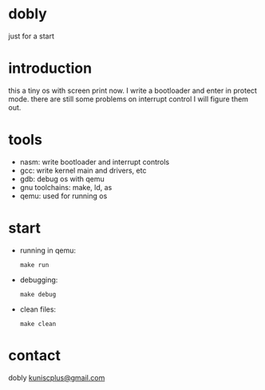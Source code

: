 # dobly
just for a start

# introduction
 this a tiny os with screen print now.
 I write a bootloader and enter in protect mode.
 there are still some problems on interrupt control
 I will figure them out.

# tools
  - nasm: write bootloader and interrupt controls
  - gcc: write kernel main and drivers, etc
  - gdb: debug os with qemu
  - gnu toolchains: make, ld, as
  - qemu: used for running os

# start
  - running in qemu:
    ```
    make run
    ```
  - debugging:
    ```
    make debug
    ```
  - clean files:
    ```
    make clean
    ```

# contact
  dobly kuniscplus@gmail.com
 
